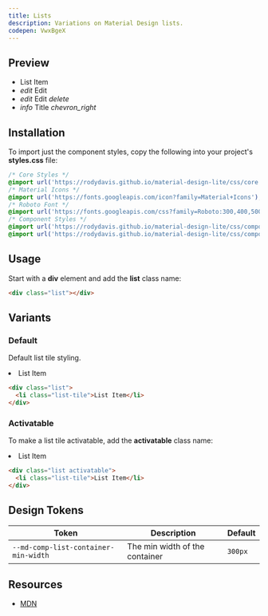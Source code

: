 ```yaml
---
title: Lists
description: Variations on Material Design lists.
codepen: VwxBgeX
---
```


## Preview

<div class="preview">
  <ul class="list">
    <li class="list-tile">List Item</li>
    <li class="list-tile">
      <i class="leading material-icons">edit</i>
      <span class="title">Edit</span>
    </li>
    <li class="list-tile">
      <i class="leading material-icons">edit</i>
      <span class="title">Edit</span>
      <i class="trailing material-icons">delete</i>
    </li>
    <div class="divider"></div>
    <li class="list-tile">
      <i class="leading material-icons">info</i>
      <span class="title">Title</span>
      <i class="trailing material-icons">chevron_right</i>
    </li>
  </ul>
</div>

## Installation

To import just the component styles, copy the following into your project's **styles.css** file:

```css
/* Core Styles */
@import url('https://rodydavis.github.io/material-design-lite/css/core.css');
/* Material Icons */
@import url('https://fonts.googleapis.com/icon?family=Material+Icons');
/* Roboto Font */
@import url('https://fonts.googleapis.com/css?family=Roboto:300,400,500,700&amp;display=swap');
/* Component Styles */
@import url('https://rodydavis.github.io/material-design-lite/css/components/list/style.css');
@import url('https://rodydavis.github.io/material-design-lite/css/components/list-tile/style.css');
```

## Usage

Start with a **div** element and add the **list** class name:

```html
<div class="list"></div>
```

## Variants

### Default

Default list tile styling.

<div class="preview">
  <div class="list">
    <li class="list-tile">List Item</li>
  </div>
</div>

```html
<div class="list">
  <li class="list-tile">List Item</li>
</div>
```

### Activatable

To make a list tile activatable, add the **activatable** class name:

<div class="preview">
  <div class="list activatable">
    <li class="list-tile">List Item</li>
  </div>
</div>

```html
<div class="list activatable">
  <li class="list-tile">List Item</li>
</div>
```

## Design Tokens

| Token                                | Description                 | Default                                                                                                   |
|--------------------------------------|-----------------------------|-----------------------------------------------------------------------------------------------------------|
| `--md-comp-list-container-min-width`  | The min width of the container  | `300px`                                                                                                    |

## Resources

- [MDN](https://developer.mozilla.org/en-US/docs/Web/HTML/Element/ul)
